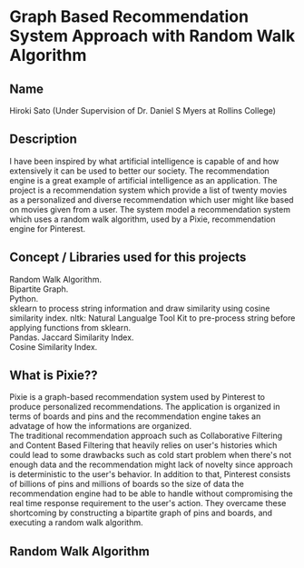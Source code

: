 # Graph Based Recommendation System Approach with Random Walk Algorithm

## Name
Hiroki Sato (Under Supervision of Dr. Daniel S Myers at Rollins College)

## Description
I have been inspired by what artificial intelligence is capable of and how extensively it can be used to better our society. The recommendation engine is a great example of artificial intelligence as an application. 
The project is a recommendation system which provide a list of twenty movies as a personalized and diverse recommendation which user might like based on movies given from a user. The system model a recommendation system which uses a random walk algorithm, used by a Pixie, recommendation engine for Pinterest. 

## Concept / Libraries used for this projects
Random Walk Algorithm.  
Bipartite Graph.  
Python.  
sklearn to process string information and draw similarity using cosine similarity index.
nltk: Natural Langualge Tool Kit to pre-process string before applying functions from sklearn.  
Pandas. 
Jaccard Similarity Index.  
Cosine Similarity Index.  


## What is Pixie?? 
Pixie is a graph-based recommendation system used by Pinterest to produce personalized recommendations. The application is organized in terms of boards and pins and the recommendation engine takes an advatage of how the informations are organized.  
The traditional recommendation approach such as Collaborative Filtering and Content Based Filtering that heavily relies on user's histories which could lead to some drawbacks such as cold start problem when there's not enough data and the recommendation might lack of novelty since approach is deterministic to the user's behavior. In addition to that, Pinterest consists of billions of pins and millions of boards so the size of data the recommendation engine had to be able to handle without compromising the real time response requirement to the user's action. 
They overcame these shortcoming by constructing a bipartite graph of pins and boards, and executing a random walk algorithm. 

## Random Walk Algorithm 


